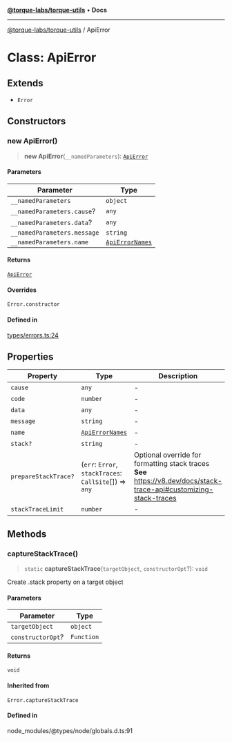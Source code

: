 [**@torque-labs/torque-utils**](../README.md) • **Docs**

***

[@torque-labs/torque-utils](../README.md) / ApiError

# Class: ApiError

## Extends

- `Error`

## Constructors

### new ApiError()

> **new ApiError**(`__namedParameters`): [`ApiError`](ApiError.md)

#### Parameters

| Parameter | Type |
| ------ | ------ |
| `__namedParameters` | `object` |
| `__namedParameters.cause`? | `any` |
| `__namedParameters.data`? | `any` |
| `__namedParameters.message` | `string` |
| `__namedParameters.name` | [`ApiErrorNames`](../enumerations/ApiErrorNames.md) |

#### Returns

[`ApiError`](ApiError.md)

#### Overrides

`Error.constructor`

#### Defined in

[types/errors.ts:24](https://github.com/torque-labs/torque-utils/blob/a612e615fa21888d00ebb7bf70f9910fab4be80a/types/errors.ts#L24)

## Properties

| Property | Type | Description | Overrides | Inherited from |
| ------ | ------ | ------ | ------ | ------ |
| `cause` | `any` | - | `Error.cause` | - |
| `code` | `number` | - | - | - |
| `data` | `any` | - | - | - |
| `message` | `string` | - | `Error.message` | - |
| `name` | [`ApiErrorNames`](../enumerations/ApiErrorNames.md) | - | `Error.name` | - |
| `stack?` | `string` | - | - | `Error.stack` |
| `prepareStackTrace?` | (`err`: `Error`, `stackTraces`: `CallSite`[]) => `any` | Optional override for formatting stack traces **See** https://v8.dev/docs/stack-trace-api#customizing-stack-traces | - | `Error.prepareStackTrace` |
| `stackTraceLimit` | `number` | - | - | `Error.stackTraceLimit` |

## Methods

### captureStackTrace()

> `static` **captureStackTrace**(`targetObject`, `constructorOpt`?): `void`

Create .stack property on a target object

#### Parameters

| Parameter | Type |
| ------ | ------ |
| `targetObject` | `object` |
| `constructorOpt`? | `Function` |

#### Returns

`void`

#### Inherited from

`Error.captureStackTrace`

#### Defined in

node\_modules/@types/node/globals.d.ts:91

